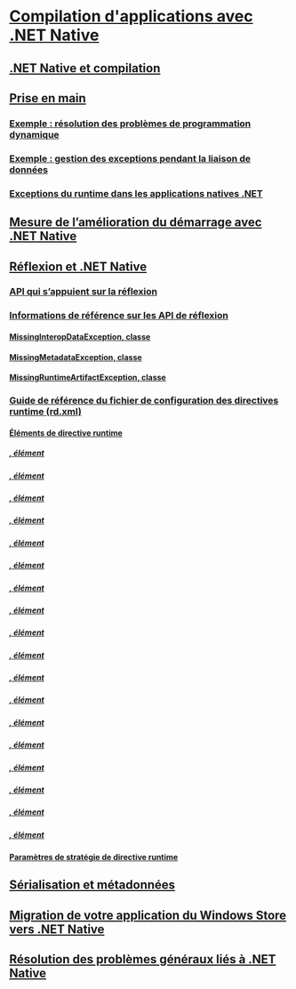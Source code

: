 # [Compilation d'applications avec .NET Native](index.md)
## [.NET Native et compilation](net-native-and-compilation.md)
## [Prise en main](getting-started-with-net-native.md)
### [Exemple : résolution des problèmes de programmation dynamique](example-troubleshooting-dynamic-programming.md)
### [Exemple : gestion des exceptions pendant la liaison de données](example-handling-exceptions-when-binding-data.md)
### [Exceptions du runtime dans les applications natives .NET](runtime-exceptions-in-net-native-apps.md)
## [Mesure de l’amélioration du démarrage avec .NET Native](measuring-startup-improvement-with-net-native.md)
## [Réflexion et .NET Native](reflection-and-net-native.md)
### [API qui s’appuient sur la réflexion](apis-that-rely-on-reflection.md)
### [Informations de référence sur les API de réflexion](net-native-reflection-api-reference.md)
#### [MissingInteropDataException, classe](missinginteropdataexception-class-net-native.md)
#### [MissingMetadataException, classe](missingmetadataexception-class-net-native.md)
#### [MissingRuntimeArtifactException, classe](missingruntimeartifactexception-class-net-native.md)
### [Guide de référence du fichier de configuration des directives runtime (rd.xml)](runtime-directives-rd-xml-configuration-file-reference.md)
#### [Éléments de directive runtime](runtime-directive-elements.md)
##### [<Application>, élément](application-element-net-native.md)
##### [<Assembly>, élément](assembly-element-net-native.md)
##### [<AttributeImplies>, élément](attributeimplies-element-net-native.md)
##### [<Directives>, élément](directives-element-net-native.md)
##### [<Event>, élément](event-element-net-native.md)
##### [<Field>, élément](field-element-net-native.md)
##### [<GenericParameter>, élément](genericparameter-element-net-native.md)
##### [<ImpliesType>, élément](impliestype-element-net-native.md)
##### [<Library>, élément](library-element-net-native.md)
##### [<Method>, élément](method-element-net-native.md)
##### [<MethodInstantiation>, élément](methodinstantiation-element-net-native.md)
##### [<Namespace>, élément](namespace-element-net-native.md)
##### [<Parameter>, élément](parameter-element-net-native.md)
##### [<Property>, élément](property-element-net-native.md)
##### [<Subtypes>, élément](subtypes-element-net-native.md)
##### [<Type>, élément](type-element-net-native.md)
##### [<TypeInstantiation>, élément](typeinstantiation-element-net-native.md)
##### [<TypeParameter>, élément](typeparameter-element-net-native.md)
#### [Paramètres de stratégie de directive runtime](runtime-directive-policy-settings.md)
## [Sérialisation et métadonnées](serialization-and-metadata.md)
## [Migration de votre application du Windows Store vers .NET Native](migrating-your-windows-store-app-to-net-native.md)
## [Résolution des problèmes généraux liés à .NET Native](net-native-general-troubleshooting.md)
